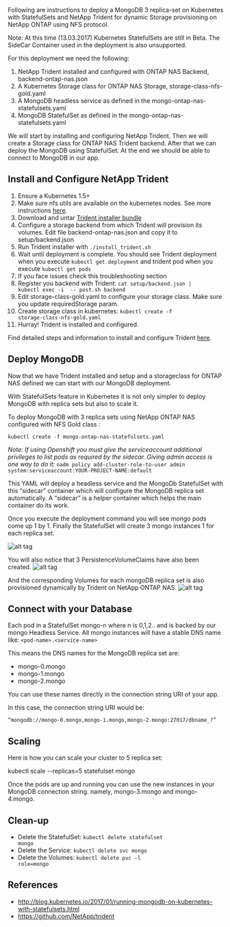 
Following are instructions to deploy a MongoDB 3 replica-set on Kubernetes with StatefulSets and NetApp Trident for dynamic Storage provisioning on NetApp ONTAP using NFS protocol.

Note: At this time (13.03.2017) Kubernetes StatefulSets are still in Beta. The SideCar Container used in the deployment is also unsupported.

For this deployment we need the following:
1. NetApp Trident installed and configured with ONTAP NAS Backend, backend-ontap-nas.json
2. A Kubernetes Storage class for ONTAP NAS Storage, storage-class-nfs-gold.yaml
3. A MongoDB headless service as defined in the mongo-ontap-nas-statefulsets.yaml
4. MongoDB StatefulSet as defined in the mongo-ontap-nas-statefulsets.yaml


We will start by installing and configuring NetApp Trident. Then we will create a Storage class for ONTAP NAS Trident backend.
After that we can deploy the MongoDB using StatefulSet. At the end we should be able to connect to MongoDB in our app.

## Install and Configure NetApp Trident

1. Ensure a Kubernetes 1.5+
2. Make sure nfs utils are available on the kubernetes nodes. See more instructions [here](https://github.com/NetApp/netappdvp#configuring-your-docker-host-for-nfs-or-iscsi).
3. Download and untar [Trident installer bundle](https://github.com/NetApp/trident/releases/download/v1.0/trident-installer-1.0.tar.gz)
4. Configure a storage backend from which Trident will provision its volumes. Edit file backend-ontap-nas.json and copy it to setup/backend.json
5. Run Trident installer with <code>./install_trident.sh</code>
6. Wait until deployment is complete. You should see Trident deployment when you execute <code>kubectl get deployment</code> and trident pod when you execute <code>kubectl get pods</code>
7. If you face issues check this troubleshooting section
8. Register you backend with Trident: <code>cat setup/backend.json | kubectl exec -i <trident-pod-name> -- post.sh backend</code>
9. Edit storage-class-gold.yaml to configure your storage class. Make sure you update requiredStorage param.
10. Create storage class in kubernetes: <code>kubectl create -f storage-class-nfs-gold.yaml</code>
11. Hurray! Trident is installed and configured.

Find detailed steps and information to install and configure Trident [here](https://github.com/NetApp/trident).

## Deploy MongoDB

Now that we have Trident installed and setup and a storageclass for ONTAP NAS defined we can start with our MongoDB deployment.

With StatefulSets feature in Kubernetes it is not only simpler to deploy MongoDB with replica sets but also to scale it.

To deploy MongoDB with 3 replica sets using NetApp ONTAP NAS configured with NFS Gold class :

<code>kubectl create -f mongo-ontap-nas-statefulsets.yaml</code>

*Note: If using Openshift you must give the serviceaccount additional privileges to list pods as required by the sidecar.  Giving admin access is one way to do it:* `oadm policy add-cluster-role-to-user admin system:serviceaccount:YOUR-PROJECT-NAME:default`

This YAML will deploy a headless service and the MongoDb StatefulSet with  this “sidecar” container which will configure the MongoDB replica set automatically. A “sidecar” is a helper container which helps the main container do its work.

Once you execute the deployment command you will see mongo pods come up 1 by 1. Finally the StatefulSet will create 3 mongo instances 1 for each replica set.

![alt tag](https://raw.githubusercontent.com/kapilarora/images/master/mongo-stateful-pods.png)

You will also notice that 3 PersistenceVolumeClaims have also been created.
![alt tag](https://raw.githubusercontent.com/kapilarora/images/master/mongo-stateful-pvc.png)

And the corresponding Volumes for each mongoDB replica set is also provisioned dynamically by Trident on NetApp ONTAP NAS.
![alt tag](https://raw.githubusercontent.com/kapilarora/images/master/mongo-stateful-pv.png)

## Connect with your Database

Each pod in a StatefulSet mongo-n where n is 0,1,2.. and is backed by our mongo Headless Service.
All mongo instances will have a stable DNS name like: <code>&lt;pod-name&gt;.&lt;service-name&gt;</code>

This means the DNS names for the MongoDB replica set are:

* mongo-0.mongo
* mongo-1.mongo
* mongo-2.mongo

You can use these names directly in the connection string URI of your app.

In this case, the connection string URI would be:

<code>“mongodb://mongo-0.mongo,mongo-1.mongo,mongo-2.mongo:27017/dbname_?”</code>

## Scaling

Here is how you can scale your cluster to 5 replica set:

kubectl scale --replicas=5 statefulset mongo

Once the pods are up and running you can use the new instances in your MongoDB connection string. namely, mongo-3.mongo and mongo-4.mongo.

## Clean-up

* Delete the StatefulSet:
<code>kubectl delete statefulset mongo</code>
* Delete the Service:
<code>kubectl delete svc mongo</code>
* Delete the Volumes:
<code>kubectl delete pvc -l role=mongo</code>


## References
* http://blog.kubernetes.io/2017/01/running-mongodb-on-kubernetes-with-statefulsets.html
* https://github.com/NetApp/trident
